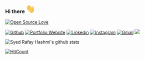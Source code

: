 ### Hi there <img src="https://raw.githubusercontent.com/syedrafayhashmi/syedrafayhashmi/master/Hi.gif" width="30px"> 

[![Open Source Love](https://badges.frapsoft.com/os/v2/open-source.svg?v=103)](https://github.com/syedrafayhashmi)

[![Github](https://img.shields.io/badge/-Github-000?style=flat&logo=Github&logoColor=white)](https://github.com/syedrafayhashmi)
[![Portfolio Website](https://img.shields.io/badge/Website-Portfolio%20Website-blue)](https://syedrafayhashmi.me)
[![Linkedin](https://img.shields.io/badge/-LinkedIn-blue?style=flat&logo=Linkedin&logoColor=white)](https://www.linkedin.com/in/syed-rafay-hashmi-93a83428/)
[![Instagram](https://img.shields.io/badge/-Instagram-c13584?style=flat&labelColor=c13584&logo=instagram&logoColor=white)](https://www.instagram.com/syedrafayhashmi/)
[![Gmail](https://img.shields.io/badge/-Gmail-c14438?style=flat&logo=Gmail&logoColor=white)](mailto:rafaysidsid@gmail.com)
<a href="https://wa.me/923343403220?text=Hi Rafay">
  <img src="https://img.shields.io/badge/WHATSAPP-%2325D366.svg?&style=flat-square&logo=whatsapp&logoColor=white" />
</a>


<!--
**syedrafayhashmi/syedrafayhashmi** is a ✨ _special_ ✨ repository because its `README.md` (this file) appears on your GitHub profile.

Here are some ideas to get you started: 

- 🔭 I’m currently working on 
- 🌱 I’m currently learning ReactJS
- 👯 I’m looking to collaborate on startups
- 🤔 I’m looking for help with ...
- 💬 Ask me about anything
- 📫 How to reach me: 
- 😄 Pronouns: ...
- ⚡ Fun fact: ... -->

![Syed Rafay Hashmi's github stats](https://github-readme-stats.vercel.app/api?username=syedrafayhashmi&show_icons=true&theme=dark)

[![HitCount](http://hits.dwyl.com/syedrafayhashmi/syedrafayhashmi.svg)](https://hits.dwyl.com/syedrafayhashmi/syedrafayhashmi)
